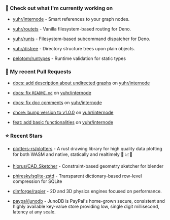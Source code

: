 ### 👷 Check out what I'm currently working on



- [yuhr/internode](https://github.com/yuhr/internode) - Smart references to your graph nodes.

- [yuhr/routets](https://github.com/yuhr/routets) - Vanilla filesystem-based routing for Deno.

- [yuhr/runts](https://github.com/yuhr/runts) - Filesystem-based subcommand dispatcher for Deno.

- [yuhr/distree](https://github.com/yuhr/distree) - Directory structure trees upon plain objects.

- [pelotom/runtypes](https://github.com/pelotom/runtypes) - Runtime validation for static types

### 🔨 My recent Pull Requests



- [docs: add description about undirected graphs](https://github.com/yuhr/internode/pull/5) on [yuhr/internode](https://github.com/yuhr/internode)

- [docs: fix `README.md`](https://github.com/yuhr/internode/pull/4) on [yuhr/internode](https://github.com/yuhr/internode)

- [docs: fix doc comments](https://github.com/yuhr/internode/pull/3) on [yuhr/internode](https://github.com/yuhr/internode)

- [chore: bump version to v1.0.0](https://github.com/yuhr/internode/pull/2) on [yuhr/internode](https://github.com/yuhr/internode)

- [feat: add basic functionalities](https://github.com/yuhr/internode/pull/1) on [yuhr/internode](https://github.com/yuhr/internode)

### ⭐ Recent Stars



- [plotters-rs/plotters](https://github.com/plotters-rs/plotters) - A rust drawing library for high quality data plotting for both WASM and native, statically and realtimely 🦀 📈🚀

- [hlorus/CAD_Sketcher](https://github.com/hlorus/CAD_Sketcher) - Constraint-based geometry sketcher for blender

- [phiresky/sqlite-zstd](https://github.com/phiresky/sqlite-zstd) - Transparent dictionary-based row-level compression for SQLite

- [dimforge/rapier](https://github.com/dimforge/rapier) - 2D and 3D physics engines focused on performance.

- [paypal/junodb](https://github.com/paypal/junodb) - JunoDB is PayPal&#39;s home-grown secure, consistent and highly available key-value store providing low, single digit millisecond, latency at any scale.